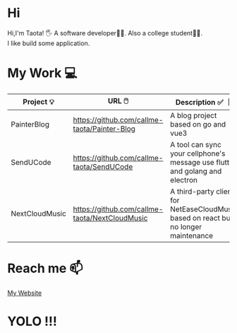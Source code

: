 # Hi 
Hi,I'm Taota!  🖐️
A software developer🧑‍💻. Also a college student🧑‍🎓.  
I like build some application.  

# My Work 💻
| Project 💡 | URL 🖱️ | Description ✅ ｜
| --- | --- | --- |
| PainterBlog | https://github.com/callme-taota/Painter-Blog | A blog project based on go and vue3 |
| SendUCode | https://github.com/callme-taota/SendUCode | A tool can sync your cellphone's message use flutter and golang and electron |
| NextCloudMusic | https://github.com/callme-taota/NextCloudMusic | A third-party client for NetEaseCloudMusic based on react but no longer maintenance |

# Reach me 📫
[My Website](http://tao-ta.com/)

# YOLO !!!   
